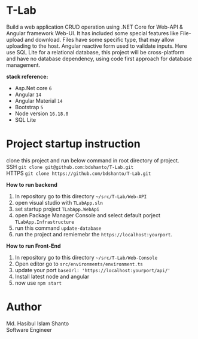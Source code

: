 # T-Lab

Build a web application CRUD operation using .NET Core for Web-API &amp; Angular framework Web-UI. It has included some
special features like File-upload and download. Files have some specific type, that may allow uploading to the host. Angular
reactive form used to validate inputs. Here use SQL Lite for a relational database, this project will be cross-platform and have no database dependency, using code first approach for database management. 

**stack reference:**

- Asp.Net core `6`
- Angular `14`
- Angular Material `14`
- Bootstrap `5`
- Node version `16.18.0`
- SQL Lite

# Project startup instruction
clone this project and run below command in root directory of project. <br/>
SSH `git clone git@github.com:bdshanto/T-Lab.git` <br/>
HTTPS `git clone https://github.com/bdshanto/T-Lab.git`

**How to run backend**

1. In repository go to this directory `~/src/T-Lab/Web-API`
2. open visual studio with `TLabApp.sln`
3. set startup project `TLabApp.WebApi`
4. open Package Manager Console and select default porject `TLabApp.Infrastructure`
5. run this command `update-database`
6. run the project and remiemebr the `https://localhost:yourport`.

**How to run Front-End**

1. In repository go to this directory `~/src/T-Lab/Web-Console`
2. Open editor go to `src/environments/environment.ts`
3. update your port `baseUrl: 'https://localhost:yourport/api/'`
4. Install latest node and angular
5. now use `npm start`

# Author

Md. Hasibul Islam Shanto <br/>
Software Engineer


